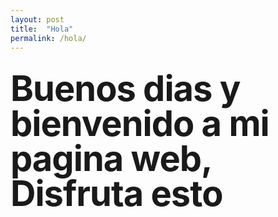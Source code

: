 ```yaml
---
layout: post
title:  "Hola"
permalink: /hola/
---
```


# Buenos dias y bienvenido a mi pagina web, Disfruta esto 

<style type="text/css" media="screen">
  .container {
    margin: 10px auto;
    max-width: 600px;
    text-align: center;
  }
  h1 {
    margin: 30px 0;
    font-size: 4em;
    line-height: 1;
    letter-spacing: -1px;
  }
</style>

<div class="container">
</div>
